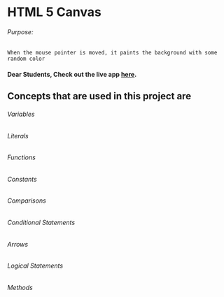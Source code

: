 # HTML 5 Canvas

###### Purpose:
    When the mouse pointer is moved, it paints the background with some random color

#### Dear Students, Check out the live app [here](https://kdeepika-brs.github.io/Html5-Canvas/).

## Concepts that are used in this project are 
###### Variables
###### Literals
###### Functions
###### Constants
###### Comparisons
###### Conditional Statements
###### Arrows
###### Logical Statements 
###### Methods
